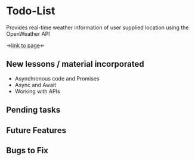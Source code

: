 # Todo-List

Provides real-time weather information of user supplied location using the OpenWeather API

-><a href="https://sumedh-inamdar.github.io/weather-app/">link to page</a><-

## New lessons / material incorporated
- Asynchronous code and Promises
- Async and Await
- Working with APIs

## Pending tasks

## Future Features

## Bugs to Fix